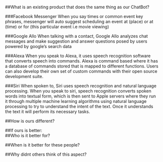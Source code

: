 ##What is an existing product that does the same thing as our ChatBot?

###Facebook Messenger
When you say times or common event key phrases, messenger will auto suggest scheduling an event at (place) or at (time) or for (this particular event i.e movie viewing)
 
###Google Allo
When talking with a contact, Google Allo analyzes chat messages and make suggestion and answer questions posed by users powered by google’s search data
 
###Alexa
When you speak to Alexa, it uses speech recognition software that converts speech into commands. Alexa is command based where it has a database of commands stored that is 
mapped to different functions. Users can also develop their own set of custom commands with their open source development suite.
 
###Siri
When spoken to, Siri uses speech recognition and natural language processing. When you speak to siri, speech recognition converts spoken words into textual form, which is 
then sent to Apple servers where they run it through multiple machine learning algorithms using natural language processing to try to understand the intent of the text. 
Once it understands the text it will perform its necessary tasks.




##How is ours different?

##If ours is better:  
##Who is it better for?

##When is it better for these people?

##Why didnt others think of this aspect?
